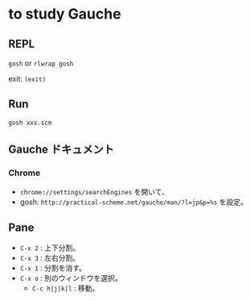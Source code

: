 # to study Gauche

## REPL

`gosh` or `rlwrap gosh`

exit: `(exit)`

## Run

`gosh xxx.scm`

## Gauche ドキュメント

### Chrome

- `chrome://settings/searchEngines` を開いて、
- gosh: `http://practical-scheme.net/gauche/man/?l=jp&p=%s` を設定。


## Pane

- `C-x 2` : 上下分割。
- `C-x 3` : 左右分割。
- `C-x 1` : 分割を消す。
- `C-x o` : 別のウィンドウを選択。
	- `C-c h|j|k|l` : 移動。
